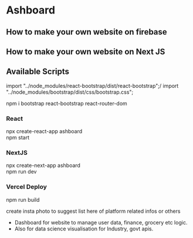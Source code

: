 # Ashboard
## How to make your own website on firebase
## How to make your own website on Next JS

## Available Scripts

import "../node_modules/react-bootstrap/dist/react-bootstrap";/
import "../node_modules/bootstrap/dist/css/bootstrap.css";

npm i bootstrap react-bootstrap react-router-dom
### React
npx create-react-app ashboard <br/>
npm start
### NextJS
npx create-next-app ashboard <br/>
npm run dev
### Vercel Deploy
npm run build


create insta photo to suggest list here  of platform related infos or others

- Dashboard for website to manage user data, finance, grocery etc logic.
- Also for data science visualisation for Industry, govt apis.

